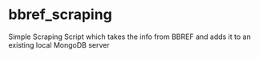 # bbref_scraping
Simple Scraping Script which takes the info from BBREF and adds it to an existing local MongoDB server
